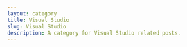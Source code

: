 ```yaml
---
layout: category
title: Visual Studio
slug: Visual Studio
description: A category for Visual Studio related posts.
---
```

